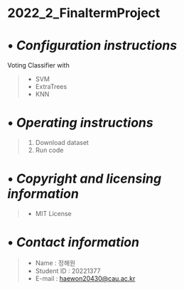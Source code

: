 2022_2_FinaltermProject
=========================
# • *Configuration instructions*
Voting Classifier with
>* SVM
>* ExtraTrees
>* KNN
# • *Operating instructions*
> 1. Download dataset
> 2. Run code
# • *Copyright and licensing information*
>* MIT License
# • *Contact information*
>* Name : 정해원
>* Student ID : 20221377
>* E-mail : haewon20430@cau.ac.kr
